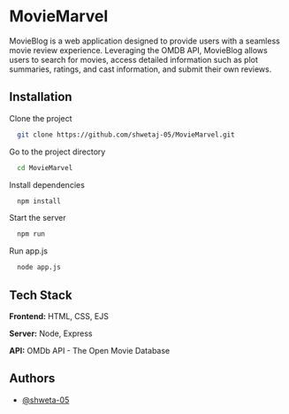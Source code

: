 
# MovieMarvel

MovieBlog is a web application designed to provide users with a seamless movie review experience. Leveraging the OMDB API, MovieBlog allows users to search for movies, access detailed information such as plot summaries, ratings, and cast information, and submit their own reviews.
## Installation

Clone the project

```bash
  git clone https://github.com/shwetaj-05/MovieMarvel.git
```

Go to the project directory

```bash
  cd MovieMarvel
```

Install dependencies

```bash
  npm install
```

Start the server

```bash
  npm run
```

Run app.js
```bash
  node app.js
```


## Tech Stack

**Frontend:** HTML, CSS, EJS

**Server:** Node, Express

**API:**    OMDb API - The Open Movie Database


## Authors

- [@shweta-05](https://github.com/shwetaj-05)

